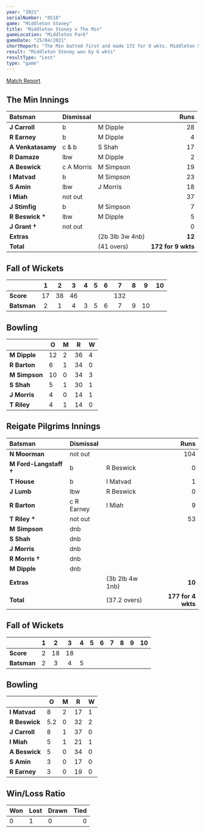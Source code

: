```yaml
---
year: "2021"
serialNumber: "0518" 
game: "Middleton Stoney"
title: "Middleton Stoney v The Min"
gameLocation: "Middleton Park"
gameDate: "25/04/2021"
shortReport: "The Min batted first and made 172 for 9 wkts. Middleton Stoney made 177-4 in reply"
result: "Middleton Stoney won by 6 wkts"
resultType: "Lost"
type: "game"
---
```


[Match Report](https://www.middletonstoneycc.co.uk/club-news/2021/mscc-v-the-min-2021/)

## The Min Innings

| Batsman | Dismissal | | Runs |
|:---|:---|---|---:|
| **J Carroll** | b | M Dipple | 28 | 
| **R Earney** | b | M Dipple | 4 | 
| **A Venkatasamy** | c & b | S Shah | 17 | 
| **R Damaze** | lbw | M Dipple | 2 | 
| **A Beswick** | c A Morris  | M Simpson | 19 | 
| **I Matvad** | b | M Simpson | 23 | 
| **S Amin** | lbw | J Morris | 18 | 
| **I Miah** | not out |  | 37 | 
| **J Stimfig** | b | M Simpson | 7 | 
| **R Beswick &#42;** | lbw | M Dipple | 5 | 
| **J Grant &#8224;** | not out |  | 0 | 
| **Extras** | | (2b 3lb 3w 4nb) | **12** | 
| **Total** | | (41 overs) | **172 for 9 wkts** | 

<div class="fow">

## Fall of Wickets

| | 1 | 2 | 3 | 4 | 5 | 6 | 7 | 8 | 9 | 10 |
|---|:---:|:---:|:---:|:---:|:---:|:---:|:---:|:---:|:---:|:---:|
| **Score** | 17 | 38 | 46 |  |  |  | 132 |  |  |  | 
| **Batsman** | 2 | 1 | 4 | 3 | 5 | 6 | 7 | 9 | 10 |  | 

</div>

## Bowling

| | O | M | R | W |
|---|---|---|---|---|
| **M Dipple** | 12 | 2 | 36 | 4 | 
| **R Barton** | 6 | 1 | 34 | 0 | 
| **M Simpson** | 10 | 0 | 34 | 3 | 
| **S Shah** | 5 | 1 | 30 | 1 | 
| **J Morris** | 4 | 0 | 14 | 1 |
| **T Riley** | 4 | 1 | 14 | 0 |

## Reigate Pilgrims Innings

| Batsman | Dismissal | | Runs |
|:---|:---|---|---:|
| **N Moorman** | not out |  | 104 | 
| **M Ford-Langstaff &#8224;** | b | R Beswick | 0 | 
| **T House** | b | I Matvad | 1 | 
| **J Lumb** | lbw | R Beswick | 0 | 
| **R Barton** | c R Earney | I Miah | 9 | 
| **T Riley &#42;** | not out |  | 53 | 
| **M Simpson** | dnb |  |  | 
| **S Shah** | dnb |  |  | 
| **J Morris** | dnb |  |  | 
| **R Morris &#8224;** | dnb |  |  | 
| **M Dipple** | dnb | |  | 
| **Extras** | | (3b 2lb 4w 1nb) | **10** | 
| **Total** | | (37.2 overs) | **177 for 4 wkts** | 

## Fall of Wickets

| | 1 | 2 | 3 | 4 | 5 | 6 | 7 | 8 | 9 | 10 |
|---|:---:|:---:|:---:|:---:|:---:|:---:|:---:|:---:|:---:|:---:|
| **Score** | 2 | 18 | 18 |  |  |  |  |  |  |  |
| **Batsman** | 2 | 3 | 4 | 5 |  |  |  |  |  |  |

## Bowling

| | O | M | R | W |
|---|---|---|---|---|
| **I Matvad** | 8 | 2 | 17 | 1 | 
| **R Beswick** | 5.2 | 0 | 32 | 2 | 
| **J Carroll** | 8 | 1 | 37 | 0 | 
| **I Miah** | 5 | 1 | 21 | 1 |
| **A Beswick** | 5 | 0 | 34 | 0 | 
| **S Amin** | 3 | 0 | 17 | 0 | 
| **R Earney** | 3 | 0 | 19 | 0 | 

## Win/Loss Ratio

| Won | Lost | Drawn | Tied |
|:---|:---|:---|---:|
| 0 | 1 | 0 | 0 |